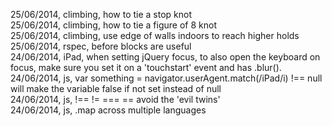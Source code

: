 25/06/2014, climbing, how to tie a stop knot  
25/06/2014, climbing, how to tie a figure of 8 knot  
25/06/2014, climbing, use edge of walls indoors to reach higher holds  
25/06/2014, rspec, before blocks are useful  
24/06/2014, iPad, when setting jQuery focus, to also open the keyboard on focus, make sure you set it on a 'touchstart' event and has .blur().  
24/06/2014, js, var something = navigator.userAgent.match(/iPad/i) !== null will make the variable false if not set instead of null      
24/06/2014, js, !== != === == avoid the 'evil twins'  
24/06/2014, js, .map across multiple languages
